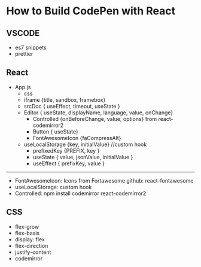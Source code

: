 # How to Build CodePen with React

## VSCODE 
- es7 snippets
- prettier

## React
- App.js 
    - css
    - iframe {title, sandbox, framebox}
    - srcDoc { useEffect, timeout, useState }
    - Editor { useState, displayName, language, value, onChange}
        - Controlled {onBeforeChange, value, options} from react-codemirror2
        - Button { useState}
        - FontAwesomeIcon {faCompressAlt}
    - useLocalStorage {key, initialValue} //custom hook
        - prefixedKey {PREFIX, key }
        - useState { value, jsonValue, initialValue }
        - useEffect { prefixKey, value }
-----
- FontAwesomeIcon: Icons from Fortawesome github: react-fontawesome
- useLocalStorage: custom hook
- Controlled: npm install codemirror react-codemirror2

## CSS
- flex-grow
- flex-basis
- display: flex
- flex-direction
- justify-content
- codemirror
